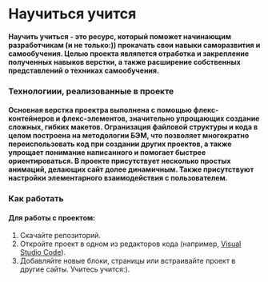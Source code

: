 # Научиться учится
#### Научить учиться - это ресурс, который поможет начинающим разработчикам (и не только:)) прокачать свои навыки саморазвития и самообучения. Целью проекта являпется отработка и закрепление полученных навыков верстки, а также расширение собственных представлений о техниках самообучения.  
### Технологиии, реализованные в проекте
#### Основная верстка проектра выполнена с помощью флекс-контейнеров и флекс-элементов, значительно упрощающих создание сложных, гибких макетов. Огранизация файловой структуры и кода в целом построена на методологии БЭМ, что позволяет многократно переиспользовать код при создании других проектов, а также упрощает понимание написанного и помогает быстрее ориентироваться. В проекте присутствует несколько простых анимаций, делающих сайт долее динамичным. Также присутствуют настройки элементарного взаимодействия с пользователем.  
### Как работать
#### Для работы с проектом:  
1. Скачайте репозиторий.
2. Откройте проект в одном из редакторов кода (например, [Visual Studio Code](https://code.visualstudio.com/)).
3. Добавляйте новые блоки, страницы или встраивайте проект в другие сайты. Учитесь учится:).